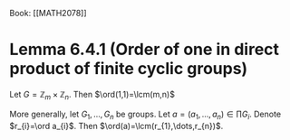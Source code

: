 Book: [[MATH2078]]
# Lemma 6.4.1 (Order of one in direct product of finite cyclic groups)
Let $G=\mathbb{Z}_{m}\times \mathbb{Z}_{n}$.
Then $\ord(1,1)=\lcm(m,n)$

More generally, let $G_{1},\dots,G_{n}$ be groups.
Let $a=(a_{1},\dots,a_{n})\in \prod G_{i}$.
Denote $r_{i}=\ord a_{i}$.
Then $\ord(a)=\lcm(r_{1},\dots,r_{n})$.